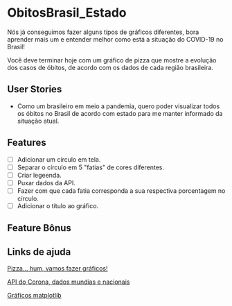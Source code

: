 # ObitosBrasil_Estado
Nós já conseguimos fazer alguns tipos de gráficos diferentes, bora aprender mais um e entender melhor como está a situação do COVID-19 no Brasil!

Você deve terminar hoje com um gráfico de pizza que mostre a evolução dos casos de óbitos, de acordo com os dados de cada região brasileira.

## User Stories
* Como um brasileiro em meio a pandemia, quero poder visualizar todos os óbitos no Brasil de acordo com estado para me manter informado da situação atual.

## Features
-   [ ] Adicionar um círculo em tela.
-   [ ] Separar o círculo em 5 "fatias" de cores diferentes.
-   [ ] Criar legeenda.
-   [ ] Puxar dados da API.
-   [ ] Fazer com que cada fatia corresponda a sua respectiva porcentagem no círculo.
-   [ ] Adicionar o título ao gráfico.

## Feature Bônus

## Links de ajuda
[Pizza… hum, vamos fazer gráficos!](https://medium.com/0-umas/pizza-hum-vamos-fazer-gr%C3%A1ficos-b982645bcaa2)

[API do Corona, dados mundias e nacionais](https://github.com/devarthurribeiro/covid19-brazil-api)

[Gráficos matplotlib](https://matplotlib.org/3.2.1/tutorials/introductory/sample_plots.html)
